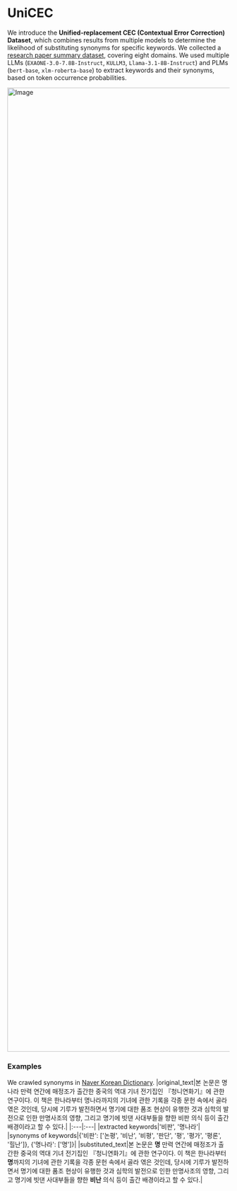 # UniCEC
We introduce the **Unified-replacement CEC (Contextual Error Correction) Dataset**, which combines results from multiple models to determine the likelihood of substituting synonyms for specific keywords. We collected a [research paper summary dataset](https://aihub.or.kr/aihubdata/data/view.do?currMenu=115&topMenu=100&aihubDataSe=realm&dataSetSn=90), covering eight domains. We used multiple LLMs (``EXAONE-3.0-7.8B-Instruct``, ``KULLM3``, ``Llama-3.1-8B-Instruct``) and PLMs (``bert-base``, ``xlm-roberta-base``) to extract keywords and their synonyms, based on token occurrence probabilities.

<img width="2181" alt="Image" src="https://github.com/user-attachments/assets/a2a4eafb-364c-463f-b661-632a0d05d5ba" />

### Examples
We crawled synonyms in [Naver Korean Dictionary](https://ko.dict.naver.com).
|original_text|본 논문은 명나라 만력 연간에 매정조가 출간한 중국의 역대 기녀 전기집인 『청니연화기』에 관한 연구이다. 이 책은 한나라부터 명나라까지의 기녀에 관한 기록을 각종 문헌 속에서 골라 엮은 것인데, 당시에 기루가 발전하면서 명기에 대한 품조 현상이 유행한 것과 심학의 발전으로 인한 만명사조의 영향, 그리고 명기에 빗댄 사대부들을 향한 비판 의식 등이 출간 배경이라고 할 수 있다.|
|:---|:---|
|extracted keywords|'비판', '명나라'|
|synonyms of keywords|{'비판': ['논평', '비난', '비평', '판단', '평', '평가', '평론', '힐난']}, {'명나라': ['명']}|
|substituted_text|본 논문은 **명** 만력 연간에 매정조가 출간한 중국의 역대 기녀 전기집인 『청니연화기』에 관한 연구이다. 이 책은 한나라부터 **명**까지의 기녀에 관한 기록을 각종 문헌 속에서 골라 엮은 것인데, 당시에 기루가 발전하면서 명기에 대한 품조 현상이 유행한 것과 심학의 발전으로 인한 만명사조의 영향, 그리고 명기에 빗댄 사대부들을 향한 **비난** 의식 등이 출간 배경이라고 할 수 있다.|
